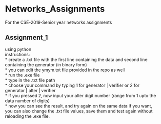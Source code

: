 # Networks_Assignments
For the CSE-2019-Senior year networks assignments  <br />
## Assignment_1  
  using python  <br />
  instructions: <br />
    * create a .txt file with the first line containing the data and second line containing the generator (in binary form)  <br />
    * you can edit the ymym.txt file provided in the repo as well  <br />
    * run the .exe file  <br />
    * type in the .txt file path  <br />
    * choose your command by typing 1 for generator | verifier or 2 for  generator | alter | verifier  <br />
    * if you pressed 2, now input your alter digit number (range from 1 upto the data number of digits)  <br />
    * now you can see the result, and try again on the same data if you want,  <br />
      you can also change the .txt file values, save them and test again without reloading the .exe file. 
    
  
